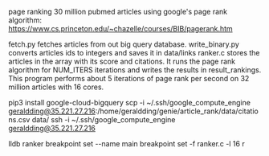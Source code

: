 page ranking 30 million pubmed articles using google's page rank algorithm:
https://www.cs.princeton.edu/~chazelle/courses/BIB/pagerank.htm

fetch.py fetches articles from out big query database.
write_binary.py converts articles ids to integers and saves it in data/links
ranker.c stores the articles in the array with its score and citations. It runs the page rank algorithm for NUM_ITERS iterations and writes the results in result_rankings.
This program performs about 5 iterations of page rank per second on 32 million articles with 16 cores.

pip3 install google-cloud-bigquery
scp -i ~/.ssh/google_compute_engine geraldding@35.221.27.216:/home/geraldding/genie/article_rank/data/citations.csv data/
ssh -i ~/.ssh/google_compute_engine geraldding@35.221.27.216

lldb ranker
breakpoint set --name main
breakpoint set -f ranker.c -l 16
r
